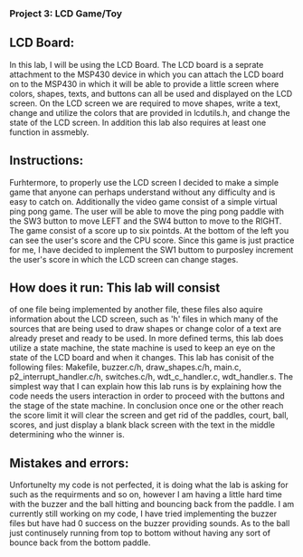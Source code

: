 ### Project 3: LCD Game/Toy
## LCD Board:
In this lab, I will be using the LCD Board. The LCD board is a seprate
attachment to the MSP430 device in which you can attach the LCD board on to
the MSP430 in which it will be able to provide a little screen where colors, shapes, texts, and
buttons can all be used and displayed on the LCD screen. On the LCD screen we are required to
move shapes, write a text, change and utilize the colors that are provided in
lcdutils.h, and change the state of the LCD screen. In addition this lab also
requires at least one function in assmebly.

## Instructions:
Furhtermore, to properly use the LCD screen I decided to make a simple game
that anyone can perhaps understand without any difficulty and is easy to catch
on. Additionally the video game consist of a simple virtual ping pong
game. The user will be able to move the ping pong paddle with the SW3 button
to move LEFT and the SW4 button to move to the RIGHT. The game consist of a
score up to six pointds. At the bottom of the left you can see the user's
score and the CPU score. Since this game is just practice for me, I have
decided to implement the SW1 buttom to purposley increment the user's score in
which the LCD screen can change stages.

## How does it run: This lab will consist
of one file being implemented by another file, these files also aquire information
about the LCD screen, such as 'h' files in which many of the sources that are being
used to draw shapes or change color of a text are already preset and ready to
be used. In more defined terms, this lab does utilize a state machine, the
state machine is used to keep an eye on the state of the LCD board and when it
changes. This lab has conisit of the following files: Makefile, buzzer.c/h,
draw_shapes.c/h, main.c, p2_interrupt_handler.c/h, switches.c/h,
wdt_c_handler.c, wdt_handler.s. The simplest way that I can explain how this
lab runs is by explaining how the code needs the users interaction in order to
proceed with the buttons and the stage of the state machine. In conclusion
once one or the other reach the score limit it will clear the screen and get
rid of the paddles, court, ball, scores, and just display a blank black screen
with the text in the middle determining who the winner is.

## Mistakes and errors:
Unfortunelty my code is not perfected, it is doing what the lab is asking for
such as the requirments and so on, however I am having a little hard time with
the buzzer and the ball hitting and bouncing back from the paddle. I am
currently still working on my code, I have tried implementing the buzzer files
but have had 0 success on the buzzer providing sounds. As to the ball just
continusely running from top to bottom without having any sort of bounce back
from the bottom paddle.
